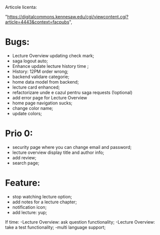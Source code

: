 Articole licenta:

"https://digitalcommons.kennesaw.edu/cgi/viewcontent.cgi?article=4443&context=facpubs",

# Bugs:

- Lecture Overview updating check mark;
- saga logout auto;
- Enhance update lecture history time ;
- History: 12PM order wrong;
- backend validare categorie;
- home data model from backend;
- lecture card enhanced;
- refactorizare unde e cazul pentru saga requests (!optional)
- add error page for Lecture Overview
- home page navigation sucks;
- change color name;
- update colors;

# Prio 0:

- security page where you can change email and password;
- lecture overview display title and author info;
- add review;
- search page;

# Feature:

- stop watching lecture option;
- add notes for a lecture chapter;
- notification icon;
- add lecture: yup;

If time:
-Lecture Overview: ask question functionality;
-Lecture Overview: take a test functionality;
-multi language support;
